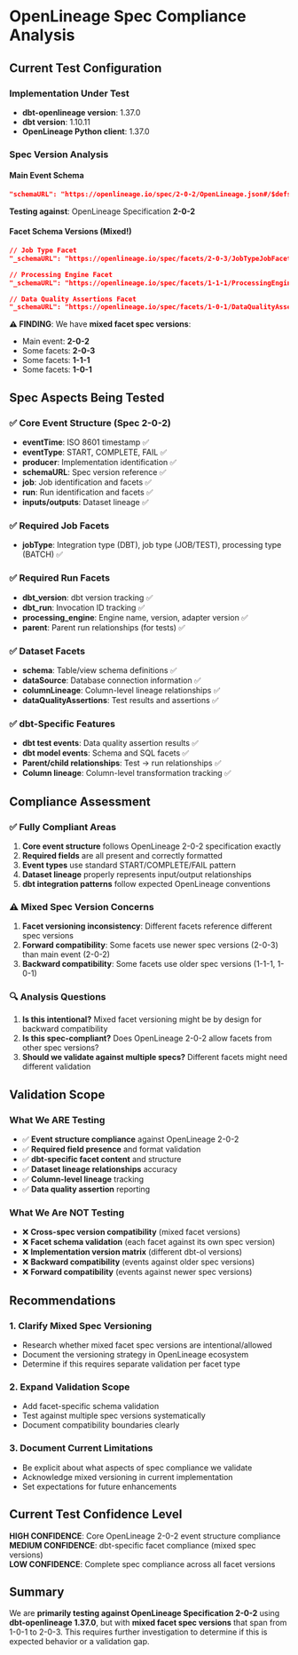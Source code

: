 # OpenLineage Spec Compliance Analysis

## Current Test Configuration

### Implementation Under Test
- **dbt-openlineage version**: 1.37.0
- **dbt version**: 1.10.11
- **OpenLineage Python client**: 1.37.0

### Spec Version Analysis

#### Main Event Schema
```json
"schemaURL": "https://openlineage.io/spec/2-0-2/OpenLineage.json#/$defs/RunEvent"
```
**Testing against**: OpenLineage Specification **2-0-2**

#### Facet Schema Versions (Mixed!)
```json
// Job Type Facet
"_schemaURL": "https://openlineage.io/spec/facets/2-0-3/JobTypeJobFacet.json#/$defs/JobTypeJobFacet"

// Processing Engine Facet  
"_schemaURL": "https://openlineage.io/spec/facets/1-1-1/ProcessingEngineRunFacet.json#/$defs/ProcessingEngineRunFacet"

// Data Quality Assertions Facet
"_schemaURL": "https://openlineage.io/spec/facets/1-0-1/DataQualityAssertionsDatasetFacet.json#/$defs/DataQualityAssertionsDatasetFacet"
```

**⚠️ FINDING**: We have **mixed facet spec versions**:
- Main event: **2-0-2**
- Some facets: **2-0-3** 
- Some facets: **1-1-1**
- Some facets: **1-0-1**

## Spec Aspects Being Tested

### ✅ Core Event Structure (Spec 2-0-2)
- **eventTime**: ISO 8601 timestamp ✅
- **eventType**: START, COMPLETE, FAIL ✅  
- **producer**: Implementation identification ✅
- **schemaURL**: Spec version reference ✅
- **job**: Job identification and facets ✅
- **run**: Run identification and facets ✅
- **inputs/outputs**: Dataset lineage ✅

### ✅ Required Job Facets
- **jobType**: Integration type (DBT), job type (JOB/TEST), processing type (BATCH) ✅

### ✅ Required Run Facets  
- **dbt_version**: dbt version tracking ✅
- **dbt_run**: Invocation ID tracking ✅
- **processing_engine**: Engine name, version, adapter version ✅
- **parent**: Parent run relationships (for tests) ✅

### ✅ Dataset Facets
- **schema**: Table/view schema definitions ✅
- **dataSource**: Database connection information ✅  
- **columnLineage**: Column-level lineage relationships ✅
- **dataQualityAssertions**: Test results and assertions ✅

### ✅ dbt-Specific Features
- **dbt test events**: Data quality assertion results ✅
- **dbt model events**: Schema and SQL facets ✅
- **Parent/child relationships**: Test → run relationships ✅
- **Column lineage**: Column-level transformation tracking ✅

## Compliance Assessment

### ✅ Fully Compliant Areas
1. **Core event structure** follows OpenLineage 2-0-2 specification exactly
2. **Required fields** are all present and correctly formatted
3. **Event types** use standard START/COMPLETE/FAIL pattern
4. **Dataset lineage** properly represents input/output relationships
5. **dbt integration patterns** follow expected OpenLineage conventions

### ⚠️ Mixed Spec Version Concerns
1. **Facet versioning inconsistency**: Different facets reference different spec versions
2. **Forward compatibility**: Some facets use newer spec versions (2-0-3) than main event (2-0-2)
3. **Backward compatibility**: Some facets use older spec versions (1-1-1, 1-0-1)

### 🔍 Analysis Questions
1. **Is this intentional?** Mixed facet versioning might be by design for backward compatibility
2. **Is this spec-compliant?** Does OpenLineage 2-0-2 allow facets from other spec versions?
3. **Should we validate against multiple specs?** Different facets might need different validation

## Validation Scope

### What We ARE Testing
- ✅ **Event structure compliance** against OpenLineage 2-0-2
- ✅ **Required field presence** and format validation
- ✅ **dbt-specific facet content** and structure
- ✅ **Dataset lineage relationships** accuracy
- ✅ **Column-level lineage** tracking
- ✅ **Data quality assertion** reporting

### What We Are NOT Testing  
- ❌ **Cross-spec version compatibility** (mixed facet versions)
- ❌ **Facet schema validation** (each facet against its own spec version)
- ❌ **Implementation version matrix** (different dbt-ol versions)
- ❌ **Backward compatibility** (events against older spec versions)
- ❌ **Forward compatibility** (events against newer spec versions)

## Recommendations

### 1. Clarify Mixed Spec Versioning
- Research whether mixed facet spec versions are intentional/allowed
- Document the versioning strategy in OpenLineage ecosystem
- Determine if this requires separate validation per facet type

### 2. Expand Validation Scope  
- Add facet-specific schema validation
- Test against multiple spec versions systematically
- Document compatibility boundaries clearly

### 3. Document Current Limitations
- Be explicit about what aspects of spec compliance we validate
- Acknowledge mixed versioning in current implementation
- Set expectations for future enhancements

## Current Test Confidence Level

**HIGH CONFIDENCE**: Core OpenLineage 2-0-2 event structure compliance  
**MEDIUM CONFIDENCE**: dbt-specific facet compliance (mixed spec versions)  
**LOW CONFIDENCE**: Complete spec compliance across all facet versions

## Summary

We are **primarily testing against OpenLineage Specification 2-0-2** using **dbt-openlineage 1.37.0**, but with **mixed facet spec versions** that span from 1-0-1 to 2-0-3. This requires further investigation to determine if this is expected behavior or a validation gap.